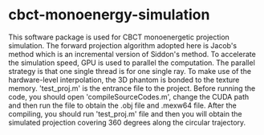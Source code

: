 # cbct-monoenergy-simulation
This software package is used for CBCT monoenergetic projection simulation. The forward projection algorithm adopted here is Jacob's method which is an incremental version of Siddon's method. To accelerate the simulation speed, GPU is used to parallel the computation. The parallel strategy is that one single thread is for one single ray. To make use of the hardware-level interpolation, the 3D phantom is bonded to the texture memory.
'test_proj.m' is the entrance file to the project. Before running the code, you should open 'compileSourceCodes.m', change the CUDA path and then run the file to obtain the .obj file and .mexw64 file. After the compiling, you should run 'test_proj.m' file and then you will obtain the simulated projection covering 360 degrees along the circular trajectory.

